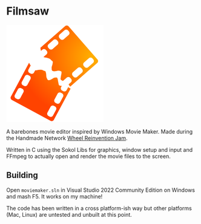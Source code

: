 Filmsaw
=======

![Logo Image](data/logo256.png)

A barebones movie editor inspired by Windows Movie Maker. Made during the Handmade Network [Wheel Reinvention Jam](https://handmade.network/jam).

Written in C using the Sokol Libs for graphics, window setup and input and FFmpeg to actually open and render the movie files to the screen.

Building
--------

Open `moviemaker.sln` in Visual Studio 2022 Community Edition on Windows and mash F5. It works on my machine!

The code has been written in a cross platform-ish way but other platforms (Mac, Linux) are untested and unbuilt at this point.


